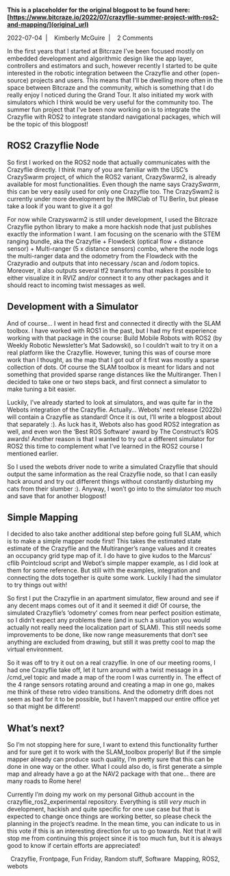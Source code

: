 **This is a placeholder for the original blogpost to be found here: [https://www.bitcraze.io/2022/07/crazyflie-summer-project-with-ros2-and-mapping/](original_url)**

2022-07-04 
 | 
 
Kimberly McGuire 
 | 
 
2 Comments

In the first years that I started at Bitcraze I’ve been focused mostly on embedded development and algorithmic design like the app layer, controllers and estimators and such, however recently I started to be quite interested in the robotic integration between the Crazyflie and other (open-source) projects and users. This means that I’ll be dwelling more often in the space between Bitcraze and the community, which is something that I do really enjoy I noticed during the Grand Tour. It also initiated my work with simulators which I think would be very useful for the community too. The summer fun project that I’ve been now working on is to integrate the Crazyflie with ROS2 to integrate standard navigational packages, which will be the topic of this blogpost!

ROS2 Crazyflie Node
-------------------

So first I worked on the ROS2 node that actually communicates with the Crazyflie directly. I think many of you are familiar with the USC’s CrazySwarm project, of which the ROS2 variant, CrazySwarm2, is already available for most functionalities. Even though the name says Crazy*Swarm*, this can be very easily used for only one Crazyflie too. The CrazySwam2 is currently under more development by the IMRClab of TU Berlin, but please take a look if you want to give it a go!

For now while Crazyswarm2 is still under development, I used the Bitcraze Crazyflie python library to make a more hackish node that just publishes exactly the information I want. I am focusing on the scenario with the STEM ranging bundle, aka the Crazyflie + Flowdeck (optical flow + distance sensor) + Multi-ranger (5 x distance sensors) combo, where the node logs the multi-ranger data and the odometry from the Flowdeck with the Crazyradio and outputs that into necessary /scan and /odom topics. Moreover, it also outputs several tf2 transforms that makes it possible to either visualize it in RVIZ and/or connect it to any other packages and it should react to incoming twist messages as well.

Development with a Simulator
----------------------------

And of course… I went in head first and connected it directly with the SLAM toolbox. I have worked with ROS1 in the past, but I had my first experience working with that package in the course: Build Mobile Robots with ROS2 (by Weekly Robotic Newsletter’s Mat Sadowski), so I couldn’t wait to try it on a real platform like the Crazyflie. However, tuning this was of course more work than I thought, as the map that I got out of it first was mostly a sparse collection of dots. Of course the SLAM toolbox is meant for lidars and not something that provided sparse range distances like the Multiranger. Then I decided to take one or two steps back, and first connect a simulator to make tuning a bit easier.

Luckily, I’ve already started to look at simulators, and was quite far in the Webots integration of the Crazyflie. Actually… Webots’ next release (2022b) will contain a Crazyflie as standard! Once it is out, I’ll write a blogpost about that separately :). As luck has it, Webots also has good ROS2 integration as well, and even won the ‘Best ROS Software’ award by The Construct’s ROS awards! Another reason is that I wanted to try out a different simulator for ROS2 this time to complement what I’ve learned in the ROS2 course I mentioned earlier.

So I used the webots driver node to write a simulated Crazyflie that should output the same information as the real Crazyflie node, so that I can easily hack around and try out different things without constantly disturbing my cats from their slumber :). Anyway, I won’t go into to the simulator too much and save that for another blogpost!

Simple Mapping
--------------

I decided to also take another additional step before going full SLAM, which is to make a simple mapper node first! This takes the estimated state estimate of the Crazyflie and the Multiranger’s range values and it creates an occupancy grid type map of it. I do have to give kudos to the Marcus’ cflib Pointcloud script and Webot’s simple mapper example, as I did look at them for some reference. But still with the examples, integration and connecting the dots together is quite some work. Luckily I had the simulator to try things out with!

So first I put the Crazyflie in an apartment simulator, flew around and see if any decent maps comes out of it and it seemed it did! Of course, the simulated Crazyflie’s ‘odometry’ comes from near perfect position estimate, so I didn’t expect any problems there (and in such a situation you would actually not really need the localization part of SLAM). This still needs some improvements to be done, like now range measurements that don’t see anything are excluded from drawing, but still it was pretty cool to map the virtual environment.

So it was off to try it out on a real crazyflie. In one of our meeting rooms, I had one Crazyflie take off, let it turn around with a twist message in a /cmd\_vel topic and made a map of the room I was currently in. The effect of the 4 range sensors rotating around and creating a map in one go, makes me think of these retro video transitions. And the odometry drift does not seem as bad for it to be possible, but I haven’t mapped our entire office yet so that might be different!

What’s next?
------------

So I’m not stopping here for sure, I want to extend this functionality further and for sure get it to work with the SLAM\_toolbox properly! But if the simple mapper already can produce such quality, I’m pretty sure that this can be done in one way or the other. What I could also do, is first generate a simple map and already have a go at the NAV2 package with that one… there are many roads to Rome here!

Currently I’m doing my work on my personal Github account in the crazyflie\_ros2\_experimental repository. Everything is still *very much* in development, hackish and quite specific for one use case but that is expected to change once things are working better, so please check the planning in the project’s readme. In the mean time, you can indicate to us in this vote if this is an interesting direction for us to go towards. Not that it will stop me from continuing this project since it is too much fun, but it is always good to know if certain efforts are appreciated!

 
Crazyflie, Frontpage, Fun Friday, Random stuff, Software 
  Mapping, ROS2, webots